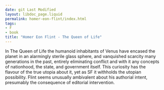 ```yaml
---
date: git Last Modified
layout: libdoc_page.liquid
permalink: homer-eon-flint/index.html
tags:
- F
- book
title: "Homer Eon Flint - The Queen of Life"
---
```


In The Queen of Life the humanoid inhabitants of Venus have encased the planet in an  alarmingly sterile glass  sphere, and vanquished scarcity many generations in the past, entirely  eliminating conflict and with it any concepts of nationhood, the state, and  government itself. This curiosity has the flavour of the true utopia about it,  yet as SF it withholds the utopian possibility. Flint seems unusually ambivalent  about his authorial intent, presumably the consequence of editorial  intervention.